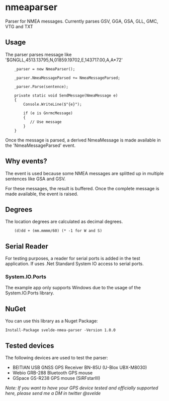 # nmeaparser

Parser for NMEA messages. Currently parses GSV, GGA, GSA, GLL, GMC, VTG and TXT

## Usage

The parser parses message like '$GNGLL,4513.13795,N,01859.19702,E,143717.00,A,A*72'

        _parser = new NmeaParser();

        _parser.NmeaMessageParsed += NmeaMessageParsed;

        _parser.Parse(sentence);

        private static void SendMessage(NmeaMessage e)
        {
            Console.WriteLine($"{e}");
            
            if (e is GnrmcMessage)
            {
               // Use message
            }   
        }

Once the message is parsed, a derived NmeaMessage is made available in the 'NmeaMessageParsed' event.

## Why events?

The event is used because some NMEA messages are splitted up in multiple sentences like GSA and GSV.

For these messages, the result is buffered. Once the complete message is made available, the event is raised.

## Degrees

The location degrees are calculated as decimal degrees. 

        (d)dd + (mm.mmmm/60) (* -1 for W and S)

## Serial Reader

For testing purposes, a reader for serial ports is added in the test application. If uses .Net Standard System IO access to serial ports.

### System.IO.Ports

The example app only supports Windows due to the usage of the System.IO.Ports library. 

## NuGet

You can use this library as a Nuget Package:

    Install-Package svelde-nmea-parser -Version 1.0.0

## Tested devices

The following devices are used to test the parser:

* BEITIAN USB GNSS GPS Receiver BN-85U (U-Blox UBX-M8030)
* Webio GRB-288 Bluetooth GPS mouse 
* GSpace GS-R238 GPS mouse (SiRFstarIII)

*Note: If you want to have your GPS device tested and officially supported here, please send me a DM in twitter @svelde*
